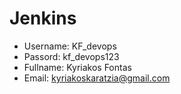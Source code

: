 # Jenkins

- Username: KF_devops
- Passord: kf_devops123
- Fullname: Kyriakos Fontas
- Email: kyriakoskaratzia@gmail.com

